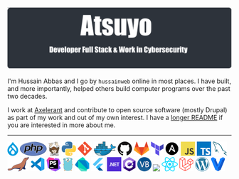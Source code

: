 
<h3 align="center">
  <img src="images/ats.png"/>
</h3>

I'm Hussain Abbas and I go by `hussainweb` online in most places. I have built, and more importantly, helped others build computer programs over the past two decades.

I work at [Axelerant](https://axelerant.com) and contribute to open source software (mostly Drupal) as part of my work and out of my own interest. I have a [longer README](https://hussainweb.github.io/README/) if you are interested in more about me.


---

<a href="https://www.drupal.org/" title="Drupal"><img src="icon/drupal.png" /></a>
<a href="https://www.php.net/" title="PHP"><img src="icon/php.png" /></a>
<a href="https://getcomposer.org/" title="Composer"><img src="icon/composer.png" /></a>
<a href="https://www.python.org/" title="Python"><img src="icon/python.png" /></a>
<a href="https://git-scm.com/" title="Git"><img src="icon/git.png" /></a>
<a href="https://www.docker.com/" title="Docker"><img src="icon/docker.png" /></a>
<a href="https://github.com/" title="GitHub"><img src="icon/github.png" /></a>
<a href="https://gitlab.com/" title="GitLab"><img src="icon/gitlab.png" /></a>
<a href="https://www.terraform.io/" title="Terraform"><img src="icon/terraform.png" /></a>
<a href="https://www.ansible.com/" title="Ansible"><img src="icon/ansible.png" /></a>
<a href="https://en.wikipedia.org/wiki/JavaScript" title="JavaScript"><img src="icon/javascript.png" /></a>
<a href="https://www.typescriptlang.org/" title="TypeScript"><img src="icon/typescript.png" /></a>
<a href="https://www.mysql.com/" title="MySQL"><img src="icon/mysql.png" /></a>
<a href="https://mariadb.org/" title="MariaDB"><img src="icon/mariadb.png" /></a>
<a href="https://code.visualstudio.com/" title="Visual Studio Code"><img src="icon/vscode.png" /></a>
<a href="https://www.jetbrains.com/phpstorm/" title="PHPStorm"><img src="icon/phpstorm.png" /></a>
<a href="https://golang.org/" title="Golang"><img src="icon/golang.png" /></a>
<a href="https://dart.dev/" title="Dart"><img src="icon/dartlang.png" /></a>
<a href="https://flutter.dev/" title="Flutter"><img src="icon/flutter.png" /></a>
<a href="https://dotnet.microsoft.com/" title="dotNet"><img src="icon/dotnet.png" /></a>
<a href="http://csharp.net/" title="C#"><img src="icon/csharp.png" /></a>
<a href="https://docs.microsoft.com/en-us/dotnet/visual-basic/" title="Visual Basic"><img src="icon/vbnet.png" /></a>
<a href="https://angular.io/" title="Angular"><img src="icon/angular.png" /></a>
<a href="https://reactjs.org/" title="React"><img src="icon/react.png" /></a>
<a href="https://laravel.com/" title="Laravel"><img src="icon/laravel.png" /></a>
<a href="https://wordpress.org/" title="WordPress"><img src="icon/wordpress.png" /></a>
<a href="https://www.vagrantup.com/" title="Vagrant"><img src="icon/vagrant.png" /></a>
